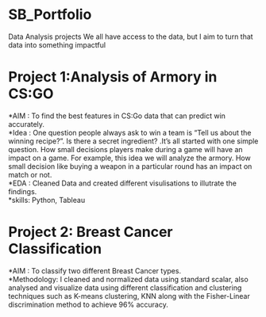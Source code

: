 # SB_Portfolio
Data Analysis projects 
We all have access to the data, but I aim to turn that data into something impactful


# Project 1:Analysis of Armory in CS:GO 
*AIM  : To find the best features in CS:Go data that can predict win accurately.  
*Idea : One question people always ask to win a team is “Tell us about the winning recipe?”. Is there a secret ingredient? .It’s all started with one simple question. How small decisions players make during a game will have an impact on a game. For example, this idea we will analyze the armory. How small decision like buying a weapon in a particular round has an impact on match or not.  
*EDA  : Cleaned Data and created different visulisations to illutrate the findings.  
*skills: Python, Tableau  

# Project 2: Breast Cancer Classification
*AIM : To classify two different Breast Cancer types.  
*Methodology: I cleaned and normalized data using standard scalar, also analysed and visualize data using different classification and clustering techniques such as K-means clustering, KNN along with the Fisher-Linear discrimination method to achieve 96% accuracy.  





